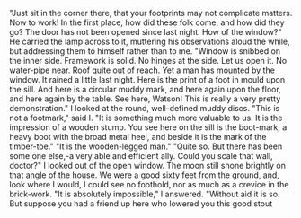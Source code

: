 "Just sit in the corner there, that your footprints may not complicate matters. Now to work! In the first place, how did these folk come, and how did they go? The door has not been opened since last night. How of the window?" He carried the lamp across to it, muttering his observations aloud the while, but addressing them to himself rather than to me. "Window is snibbed on the inner side. Framework is solid. No hinges at the side. Let us open it. No water-pipe near. Roof quite out of reach. Yet a man has mounted by the window. It rained a little last night. Here is the print of a foot in mould upon the sill. And here is a circular muddy mark, and here again upon the floor, and here again by the table. See here, Watson! This is really a very pretty demonstration." I looked at the round, well-defined muddy discs. "This is not a footmark," said I. "It is something much more valuable to us. It is the impression of a wooden stump. You see here on the sill is the boot-mark, a heavy boot with the broad metal heel, and beside it is the mark of the timber-toe." "It is the wooden-legged man." "Quite so. But there has been some one else,-a very able and efficient ally. Could you scale that wall, doctor?" I looked out of the open window. The moon still shone brightly on that angle of the house. We were a good sixty feet from the ground, and, look where I would, I could see no foothold, nor as much as a crevice in the brick-work. "It is absolutely impossible," I answered. "Without aid it is so. But suppose you had a friend up here who lowered you this good stout